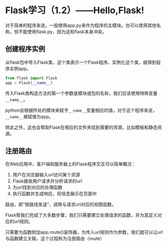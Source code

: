 # Flask学习（1.2）——Hello,Flask!

对于简单的程序来说，一般使用app.py来作为程序的主模块。也可以使用其他名称，但不能使用flask.py，因为这和flask本身冲突。

## 创建程序实例

从flask包中导入Flask类，这个类表示一个Flask程序。实例化这个类，就得到程序实例app。

```python
from flask import Flask
app = Flask(__name__)
```

传入Flask类构造方法的第一个参数是模块或包的名称，我们应该使用特殊变量`__name__`。

python会根据所处的模块来赋予`__name__`变量相应的值，对于这个程序来说，`__name__`被赋值为app。

除此之外，这也会帮助Flask在相应的文件夹找到需要的资源，比如模板和静态资源。

## 注册路由

在Web应用中，客户端和服务器上的Flask程序交互可以简单概况：

1. 用户在浏览器输入url访问某个资源
2. Flask接收用户请求并分析请求的url
3. 为url找到对应的处理函数
4. 执行函数并生成响应，将信息展示在页面中

路由，即“按路线发送”，调用与请求url对应的视图函数。

Flask帮我们完成了大多数步骤，我们只需要建立处理请求的函数，并为其定义对应的url规则。

只需要为函数附加app.route()装饰器，为传入url规则作为参数，我们就可以让url与函数建立关联。这个过程称为注册路由（route）
